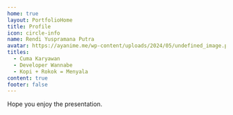 ```yaml
---
home: true
layout: PortfolioHome
title: Profile
icon: circle-info
name: Rendi Yuspramana Putra
avatar: https://ayanime.me/wp-content/uploads/2024/05/undefined_image.png
titles:
  - Cuma Karyawan
  - Developer Wannabe
  - Kopi + Rokok = Menyala
content: true
footer: false
---
```


Hope you enjoy the presentation.